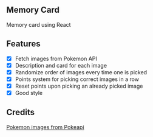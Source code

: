 Memory Card
-----------

Memory card using React

Features
--------

- [x] Fetch images from Pokemon API
- [x] Description and card for each image
- [x] Randomize order of images every time one is picked
- [x] Points system for picking correct images in a row
- [x] Reset points upon picking an already picked image
- [x] Good style

Credits
-------

[Pokemon images from Pokeapi](https://pokeapi.co/)
